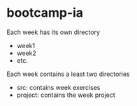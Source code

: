 # bootcamp-ia

Each week has its own directory

- week1
- week2
- etc.


Each week contains a least two directories

- src: contains week exercises
- project: contains the week project